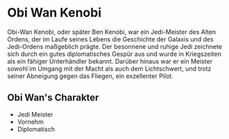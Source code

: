 # Obi Wan Kenobi
Obi-Wan Kenobi, oder später Ben Kenobi, war ein Jedi-Meister des Alten Ordens, der im Laufe seines Lebens die Geschichte der Galaxis und des Jedi-Ordens maßgeblich prägte. Der besonnene und ruhige Jedi zeichnete sich durch ein gutes diplomatisches Gespür aus und wurde in Kriegszeiten als ein fähiger Unterhändler bekannt. Darüber hinaus war er ein Meister sowohl im Umgang mit der Macht als auch dem Lichtschwert, und trotz seiner Abneigung gegen das Fliegen, ein exzellenter Pilot.
## Obi Wan's Charakter
* Jedi Meister
* Vornehm
* Diplomatisch